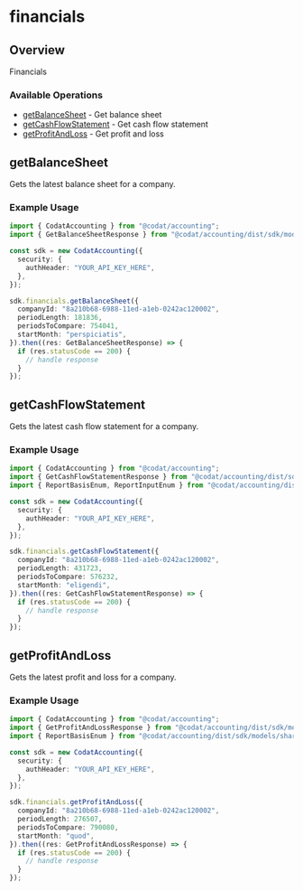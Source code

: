 # financials

## Overview

Financials

### Available Operations

* [getBalanceSheet](#getbalancesheet) - Get balance sheet
* [getCashFlowStatement](#getcashflowstatement) - Get cash flow statement
* [getProfitAndLoss](#getprofitandloss) - Get profit and loss

## getBalanceSheet

Gets the latest balance sheet for a company.

### Example Usage

```typescript
import { CodatAccounting } from "@codat/accounting";
import { GetBalanceSheetResponse } from "@codat/accounting/dist/sdk/models/operations";

const sdk = new CodatAccounting({
  security: {
    authHeader: "YOUR_API_KEY_HERE",
  },
});

sdk.financials.getBalanceSheet({
  companyId: "8a210b68-6988-11ed-a1eb-0242ac120002",
  periodLength: 181836,
  periodsToCompare: 754041,
  startMonth: "perspiciatis",
}).then((res: GetBalanceSheetResponse) => {
  if (res.statusCode == 200) {
    // handle response
  }
});
```

## getCashFlowStatement

Gets the latest cash flow statement for a company.

### Example Usage

```typescript
import { CodatAccounting } from "@codat/accounting";
import { GetCashFlowStatementResponse } from "@codat/accounting/dist/sdk/models/operations";
import { ReportBasisEnum, ReportInputEnum } from "@codat/accounting/dist/sdk/models/shared";

const sdk = new CodatAccounting({
  security: {
    authHeader: "YOUR_API_KEY_HERE",
  },
});

sdk.financials.getCashFlowStatement({
  companyId: "8a210b68-6988-11ed-a1eb-0242ac120002",
  periodLength: 431723,
  periodsToCompare: 576232,
  startMonth: "eligendi",
}).then((res: GetCashFlowStatementResponse) => {
  if (res.statusCode == 200) {
    // handle response
  }
});
```

## getProfitAndLoss

Gets the latest profit and loss for a company.

### Example Usage

```typescript
import { CodatAccounting } from "@codat/accounting";
import { GetProfitAndLossResponse } from "@codat/accounting/dist/sdk/models/operations";
import { ReportBasisEnum } from "@codat/accounting/dist/sdk/models/shared";

const sdk = new CodatAccounting({
  security: {
    authHeader: "YOUR_API_KEY_HERE",
  },
});

sdk.financials.getProfitAndLoss({
  companyId: "8a210b68-6988-11ed-a1eb-0242ac120002",
  periodLength: 276507,
  periodsToCompare: 790080,
  startMonth: "quod",
}).then((res: GetProfitAndLossResponse) => {
  if (res.statusCode == 200) {
    // handle response
  }
});
```
